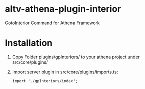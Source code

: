 # altv-athena-plugin-interior
GotoInterior Command for Athena Framework

# Installation

1. Copy Folder plugins/gpInteriors/ to your athena project under src/core/plugins/
2. Import server plugin in src/core/plugins/imports.ts:

    ```import './gpInteriors/index';```
